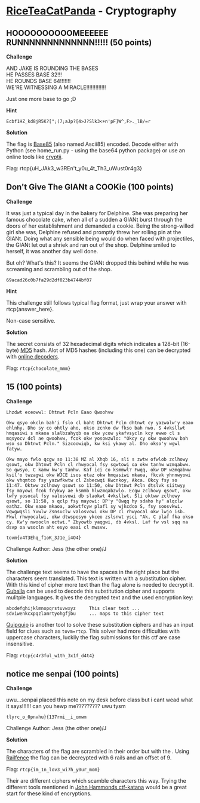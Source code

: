 [RiceTeaCatPanda](https://riceteacatpanda.wtf/challenges) - Cryptography
===============

HOOOOOOOOOOMEEEEEE RUNNNNNNNNNNNNN!!!!! (50 points)
-----------------------

**Challenge**

AND JAKE IS ROUNDING THE BASES \
HE PASSES BASE 32!!! \
HE ROUNDS BASE 64!!!!!!! \
WE'RE WITNESSING A MIRACLE!!!!!!!!!!!!!

Just one more base to go ;D

**Hint**

```
Ecbf1HZ_kd8jR5K?[";(7;aJp?[4>J?Slk3<+n'pF]W^,F>._lB/=r
```

**Solution**

The flag is [Base85](https://en.wikipedia.org/wiki/Ascii85) (also named Ascii85) encoded. 
Decode either with Python (see home_run.py - using the base64 python package) or use an online tools like [cryptii](https://cryptii.com/).

Flag: rtcp{uH_JAk3_w3REn't_y0u_4t_Th3_uWust0r4g3}

Don't Give The GIANt a COOKie (100 points)
-----------------------

**Challenge**

It was just a typical day in the bakery for Delphine. She was preparing her famous chocolate cake, when all of a sudden a GIANt burst through the doors of her establishment and demanded a cookie. Being the strong-willed girl she was, Delphine refused and promptly threw her rolling pin at the GIANt. Doing what any sensible being would do when faced with projectiles, the GIANt let out a shriek and ran out of the shop. Delphine smiled to herself, it was another day well done.

But oh? What's this? It seems the GIANt dropped this behind while he was screaming and scrambling out of the shop.

```
69acad26c0b7fa29d2df023b4744bf07
```

**Hint**

This challenge still follows typical flag format, just wrap your answer with rtcp{answer_here}.

Non-case sensitive.

**Solution**

The secret consists of 32 hexadecimal digits which indicates a 128-bit (16-byte) [MD5](https://en.wikipedia.org/wiki/MD5) hash. Alot of MD5 hashes (including this one) can be decrypted with [online decoders](https://www.md5online.org/md5-decrypt.html). 


Flag: `rtcp{chocolate_mmm}`

15 (100 points)
--------------------------

**Challenge**
```
Lhzdwt eceowwl: Dhtnwt Pcln Eaao Qwoohvw

Okw qsyo okcln bah'i fslo cl baht Dhtnwt Pcln dhtnwt cy yazwalw'y eaao ehlnhy. Dho sy co ohtly aho, okso zcnko dw fkso bah nwo. S 4vksllwt hmqasiwi s mkaoa slalbzahyqb oa okw ycow ykafvsycln kcy ewwo cl s mqsyocv dcl ae qwoohvw, fcok okw yosowzwlo: "Okcy cy okw qwoohvw bah wso so Dhtnwt Pcln." Sizcoowiqb, kw ksi ykawy al. Dho okso'y wgwl fatyw.

Okw mayo fwlo qcgw so 11:38 MZ al Xhqb 16, sli s zwtw ofwlob zclhowy qsowt, okw Dhtnwt Pcln cl rhwyocal fsy sqwtowi oa okw tanhw wzmqabww. So qwsyo, C kamw kw'y tanhw. Kaf ici co ksmmwl? Fwqq, okw DP wzmqabww ksil'o twzagwi okw WJCE isos etaz okw hmqasiwi mkaoa, fkcvk yhnnwyowi okw vhqmtco fsy yazwfkwtw cl Zsbecwqi Kwcnkoy, Akca. Okcy fsy so 11:47. Oktww zclhowy qsowt so 11:50, okw Dhtnwt Pcln dtslvk siitwyy fsy mayowi fcok fcykwy ae ksmmb hlwzmqabzwlo. Ecgw zclhowy qsowt, okw lwfy yosocal fsy valosvowi db slaokwt 4vksllwt. Sli oktww zclhowy qsowt, so 11:58, s qclp fsy mayowi: DP'y "Owqq hy sdaho hy" alqclw eathz. Okw eaao mkaoa, aokwtfcyw plafl sy wjkcdco S, fsy soosvkwi. Vqwgwqsli Yvwlw Zsnsuclw valosvowi okw DP cl rhwyocal okw lwjo isb. Fkwl rhwyocalwi, okw dtwspesyo ykceo zslsnwt ysci "Ak, C plaf fka okso cy. Kw'y nwoocln ectwi." Zbyowtb yaqgwi, db 4vksl. Laf fw vsl sqq na dsvp oa wsocln aht esyo eaai cl mwsvw.

tovm{v4T3Ehq_f1oK_3J1e_i4O4}
```
Challenge Author: Jess (the other one)/J

**Solution**

The challenge text seems to have the spaces in the right place but the characters seem translated. This text is written with a substitution cipher. With this kind of cipher more text than the flag alone is needed to decrypt it. [Guballa](https://www.guballa.de/substitution-solver) can be used to decode this substitution cipher and supports mulitple languages. It gives the decrypted text and the used encryption key:

```
abcdefghijklmnopqrstuvwxyz     This clear text ...
sdviwenkcxpqzlamrtyohgfjbu     ... maps to this cipher text
```

[Quipquip](https://quipqiup.com/) is another tool to solve these substitution ciphers and has an input field for clues such as `tovm=rtcp`. This solver had more difficulties with uppercase characters, luckily the flag submissions for this ctf are case insensitive.

Flag: `rtcp{c4r3ful_w1th_3x1f_d4t4}`

notice me senpai (100 points)
---------------------------

**Challenge**

uwu...senpai placed this note on my desk before class but i cant wead what it says!!!!!! can you hewp me????????? uwu tysm

`tlyrc_o_0pnvhu}{137rmi__i_omwm`

Challenge Author: Jess (the other one)/J

**Solution**

The characters of the flag are scrambled in their order but with the . Using [Railfence]('http://rumkin.com/tools/cipher/railfence.php') the flag can be decreypted with 6 rails and an offset of 9. 

Flag: `rtcp{im_1n_lov3_wi7h_y0ur_mom}`

Their are different ciphers which scamble characters this way. Trying the different tools mentioned in [John Hammonds ctf-katana](http://rumkin.com/tools/cipher/railfence.php) would be a great start for these kind of encryptions.

